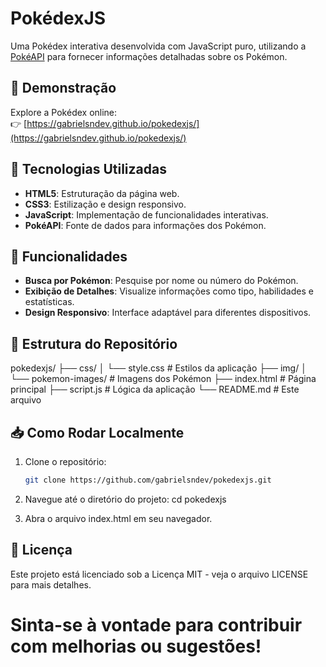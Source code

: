 # PokédexJS

Uma Pokédex interativa desenvolvida com JavaScript puro, utilizando a [PokéAPI](https://pokeapi.co/) para fornecer informações detalhadas sobre os Pokémon.

## 🌟 Demonstração

Explore a Pokédex online:  
👉 [https://gabrielsndev.github.io/pokedexjs/](https://gabrielsndev.github.io/pokedexjs/)

## 🚀 Tecnologias Utilizadas

- **HTML5**: Estruturação da página web.
- **CSS3**: Estilização e design responsivo.
- **JavaScript**: Implementação de funcionalidades interativas.
- **PokéAPI**: Fonte de dados para informações dos Pokémon.

## 🧩 Funcionalidades

- **Busca por Pokémon**: Pesquise por nome ou número do Pokémon.
- **Exibição de Detalhes**: Visualize informações como tipo, habilidades e estatísticas.
- **Design Responsivo**: Interface adaptável para diferentes dispositivos.

## 📂 Estrutura do Repositório

pokedexjs/
├── css/
│ └── style.css # Estilos da aplicação
├── img/
│ └── pokemon-images/ # Imagens dos Pokémon
├── index.html # Página principal
├── script.js # Lógica da aplicação
└── README.md # Este arquivo


## 📥 Como Rodar Localmente

1. Clone o repositório:

   ```bash
   git clone https://github.com/gabrielsndev/pokedexjs.git
2. Navegue até o diretório do projeto:
   cd pokedexjs
 
3. Abra o arquivo index.html em seu navegador.

## 📄 Licença

Este projeto está licenciado sob a Licença MIT - veja o arquivo LICENSE para mais detalhes.

# Sinta-se à vontade para contribuir com melhorias ou sugestões!


